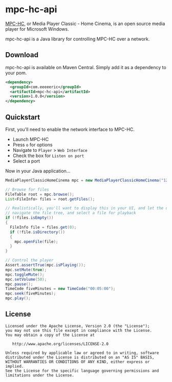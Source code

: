 # mpc-hc-api

[MPC-HC](https://mpc-hc.org/), or Media Player Classic - Home Cinema, is an open source media player for Microsoft Windows.

mpc-hc-api is a Java library for controlling MPC-HC over a network.

Download
--------

mpc-hc-api is available on Maven Central. Simply add it as a dependency to your pom.

```xml
<dependency>
  <groupId>com.eeeeeric</groupId>
  <artifactId>mpc-hc-api</artifactId>
  <version>1.0.0</version>
</dependency>
```

Quickstart
----------

First, you'll need to enable the network interface to MPC-HC. 

* Launch MPC-HC
* Press `o` for options
* Navigate to `Player` > `Web Interface`
* Check the box for `Listen on port`
* Select a port

Now in your Java application...

```java
MediaPlayerClassicHomeCinema mpc = new MediaPlayerClassicHomeCinema("127.0.0.1", 55555);

// Browse for files
FileTable root = mpc.browse();
List<FileInfo> files = root.getFiles();

// Realistically, you'll want to display this in your UI, and let the user
// navigate the file tree, and select a file for playback
if (!files.isEmpty())
{
  FileInfo file = files.get(0);
  if (!file.isDirectory())
  {
    mpc.openFile(file);
  }
}

// Control the player
Assert.assertTrue(mpc.isPlaying());
mpc.setMute(true);
mpc.toggleMute();
mpc.setVolume(50);
mpc.pause();
TimeCode fiveMinutes = new TimeCode("00:05:00");
mpc.seek(fiveMinutes);
mpc.play();
```


License
-------

    Licensed under the Apache License, Version 2.0 (the "License");
    you may not use this file except in compliance with the License.
    You may obtain a copy of the License at

       http://www.apache.org/licenses/LICENSE-2.0

    Unless required by applicable law or agreed to in writing, software
    distributed under the License is distributed on an "AS IS" BASIS,
    WITHOUT WARRANTIES OR CONDITIONS OF ANY KIND, either express or implied.
    See the License for the specific language governing permissions and
    limitations under the License.